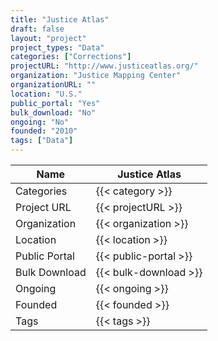 ```yaml
---
title: "Justice Atlas"
draft: false
layout: "project"
project_types: "Data"
categories: ["Corrections"]
projectURL: "http://www.justiceatlas.org/"
organization: "Justice Mapping Center"
organizationURL: ""
location: "U.S."
public_portal: "Yes"
bulk_download: "No"
ongoing: "No"
founded: "2010"
tags: ["Data"]
---
```



Name                    |  Justice Atlas    
------------------------|----
Categories              | {{< category >}} 
Project URL             | {{< projectURL >}} 
Organization            | {{< organization >}} 
Location                | {{< location >}} 
Public Portal           | {{< public-portal >}} 
Bulk Download           | {{< bulk-download >}} 
Ongoing                 | {{< ongoing >}} 
Founded                 | {{< founded >}} 
Tags                    | {{< tags >}} 
